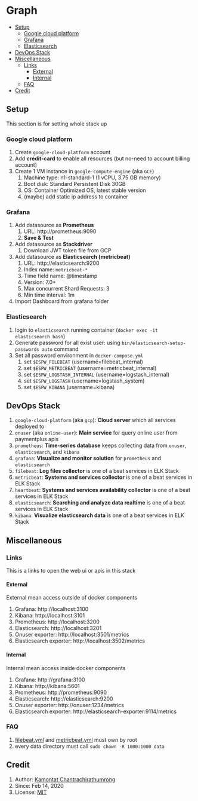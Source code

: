 # Graph

- [Setup](#setup)
  - [Google cloud platform](#google-cloud-platform)
  - [Grafana](#grafana)
  - [Elasticsearch](#elasticsearch)
- [DevOps Stack](#devops-stack)
- [Miscellaneous](#miscellaneous)
  - [Links](#links)
    - [External](#external)
    - [Internal](#internal)
  - [FAQ](#faq)
- [Credit](#credit)

## Setup

This section is for setting whole stack up

### Google cloud platform

1. Create `google-cloud-platform` account
2. Add **credit-card** to enable all resources (but no-need to account billing account)
3. Create 1 VM instance in `google-compute-engine` (aka `GCE`)
   1. Machine type: n1-standard-1 (1 vCPU, 3.75 GB memory)
   2. Boot disk: Standard Persistent Disk 30GB
   3. OS: Container Optimized OS, latest stable version
   4. (maybe) add static ip address to container

### Grafana

1. Add datasource as **Prometheus**
   1. URL: http://prometheus:9090
   2. **Save & Test**
2. Add datasource as **Stackdriver**
   1. Download JWT token file from GCP
3. Add datasource as **Elasticsearch (metricbeat)**
   1. URL: http://elasticsearch:9200
   2. Index name: `metricbeat-*`
   3. Time field name: @timestamp
   4. Version: 7.0+
   5. Max concurrent Shard Requests: 3
   6. Min time interval: 1m
4. Import Dashboard from grafana folder

### Elasticsearch

1. login to `elasticsearch` running container (`docker exec -it elasticsearch bash`)
2. Generate password for all exist user: using `bin/elasticsearch-setup-passwords auto` command
3. Set all password environment in `docker-compose.yml`
   1. set `$ESPW_FILEBEAT` (username=filebeat_internal)
   2. set `$ESPW_METRICBEAT` (username=metricbeat_internal)
   3. set `$ESPW_LOGSTASH_INTERNAL` (username=logstash_internal)
   4. set `$ESPW_LOGSTASH` (username=logstash_system)
   5. set `$ESPW_KIBANA` (username=kibana)

## DevOps Stack

1. `google-cloud-platform` (aka `gcp`): **Cloud server** which all services deployed to
2. `onuser` (aka `online-user`): **Main service** for query online user from paymentplus apis
3. `prometheus`: **Time-series database** keeps collecting data from `onuser`, `elasticsearch`, and `kibana`
4. `grafana`: **Visualize and monitor solution** for `prometheus` and `elasticsearch`
5. `filebeat`: **Log files collector** is one of a beat services in ELK Stack
6. `metricbeat`: **Systems and services collector** is one of a beat services in ELK Stack
7. `heartbeat`: **Systems and services availability collector** is one of a beat services in ELK Stack
8. `elasticsearch`: **Searching and analyze data realtime** is one of a beat services in ELK Stack
9.  `kibana`: **Visualize elasticsearch data** is one of a beat services in ELK Stack

## Miscellaneous

### Links

This is a links to open the web ui or apis in this stack

#### External

External mean access outside of docker components

1. Grafana: http://localhost:3100
2. Kibana: http://localhost:3101
3. Prometheus: http://localhost:3200
4. Elasticsearch: http://localhost:3201
5. Onuser exporter: http://localhost:3501/metrics
6. Elasticsearch exporter: http://localhost:3502/metrics

#### Internal

Internal mean access inside docker components

1. Grafana: http://grafana:3100
2. Kibana: http://kibana:5601
3. Prometheus: http://prometheus:9090
4. Elasticsearch: http://elasticsearch:9200
5. Onuser exporter: http://onuser:1234/metrics
6. Elasticsearch exporter: http://elasticsearch-exporter:9114/metrics

### FAQ

1. [filebeat.yml](filebeat.yml) and [metricbeat.yml](metricbeat.yml) must own by root
2. every data directory must call `sudo chown -R 1000:1000 data`

## Credit

1. Author: [Kamontat Chantrachirathumrong](https://kamontat.net)
2. Since: Feb 14, 2020
3. License: [MIT](https://opensource.org/licenses/MIT)